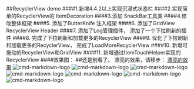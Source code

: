 ##RecyclerView demo 
####1.新增4.4.2以上实现沉浸式状态栏
####2.实现简单的RecyclerView的 ItemDecoration
####3.添加 SnackBar工具类
####4.修改整体框架 
####5. 添加了ButterKnife 注入框架
####6. 添加了GridView RecyclerView Header
####7. 添加了Log管理插件， 添加了一个下拉刷新的插件
####8. 完成了下拉刷新和加载更多的RecyclerView
####9. 优化了下拉刷新和加载更多的RecyclerView， 完成了LoadMoreRecyclerView
####10. 新增可拖动的RecyclerView和GridView
####11. 新增通过ItemTouchHelper实现的RecyclerView
####效果图：
##还是别看了。 漂亮的效果，请移步： [漂亮的效果](https://github.com/jiang111/NormalRecyclerView)
![cmd-markdown-logo](https://github.com/jiang111/MyRecyclerViewDemo/blob/master/capture/1.png)
![cmd-markdown-logo](https://github.com/jiang111/MyRecyclerViewDemo/blob/master/capture/2.png)
![cmd-markdown-logo](https://github.com/jiang111/MyRecyclerViewDemo/blob/master/capture/3.png)
![cmd-markdown-logo](https://github.com/jiang111/MyRecyclerViewDemo/blob/master/capture/4.png)
![cmd-markdown-logo](https://github.com/jiang111/MyRecyclerViewDemo/blob/master/capture/5.png)
![cmd-markdown-logo](https://github.com/jiang111/MyRecyclerViewDemo/blob/master/capture/6.png)
![cmd-markdown-logo](https://github.com/jiang111/MyRecyclerViewDemo/blob/master/capture/7.png)

